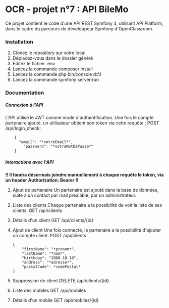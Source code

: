 # OCR - projet n°7 : API BileMo

Ce projet contient le code d'une API REST Symfony 4, utilisant API Platform, dans le cadre du parcours de développeur Symfony d'OpenClassroom.

### Installation
1. Clonez le repository sur votre local
2. Déplacez-vous dans le dossier généré
3. Editez le fichier .env
4. Lancez la commande composer install
5. Lancez la commande php bin/console d:f:l
6. Lancez la commande symfony server:run

### Documentation
##### Connexion à l'API
L'API utilise le JWT comme mode d'authentification. Une fois le compte partenaire ajouté, un utilisateur obtient son token via cette requête :
POST /api/login_check:

        {
          "email": "*votreEmail*",
            "password": "*votreMotDePasse*"
        }


##### Interactions avec l'API
**!! Il faudra désormais joindre manuellement à chaque requête le token, via un header Authorization: Bearer <token> !!**

1. Ajout de partenaire
Un partenaire est ajouté dans la base de données, suite à un contact par mail préalable, par un administrateur.

2. Liste des clients
Chaque partenaire a la possibilité de voir la liste de ses clients.
GET /api/clients

3. Détails d'un client
GET /api/clients/{id}

4.  Ajout de client
Une fois connecté, le partenaire a la possibilité d'ajouter un compte client.
POST /api/clients

        {
            "firstName": "*prenom*",
            "lastName": "*nom*",
            "birthday": "2000-10-10",
            "address": "*adresse*",
            "postalCode": *codePostal*
        }


5. Suppression de client
DELETE /api/clients/{id}

6. Liste des mobiles
GET /api/mobiles

7. Détails d'un mobile
GET /api/mobiles/{id}